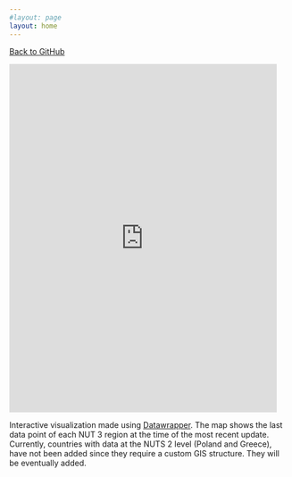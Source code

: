 ```yaml
---
#layout: page
layout: home
---
```


[Back to GitHub](https://github.com/asjadnaqvi/COVID19-European-Regional-Tracker)


<iframe title="Cumulative COVID-19 cases for European Regions" aria-label="Map" id="datawrapper-chart-zI4he" src="https://datawrapper.dwcdn.net/zI4he/4/" scrolling="no" frameborder="0" style="width: 0; min-width: 95% !important; border: none;" height="624"></iframe><script type="text/javascript">!function(){"use strict";window.addEventListener("message",(function(e){if(void 0!==e.data["datawrapper-height"]){var t=document.querySelectorAll("iframe");for(var a in e.data["datawrapper-height"])for(var r=0;r<t.length;r++){if(t[r].contentWindow===e.source)t[r].style.height=e.data["datawrapper-height"][a]+"px"}}}))}();
</script>



Interactive visualization made using [Datawrapper](https://www.datawrapper.de/). The map shows the last data point of each NUT 3 region at the time of the most recent update. Currently, countries with data at the NUTS 2 level (Poland and Greece), have not been added since they require a custom GIS structure. They will be eventually added.
